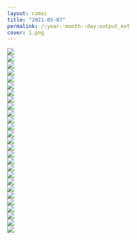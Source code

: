 ```yaml
---
layout: comic
title: "2021-05-07"
permalink: /:year-:month-:day:output_ext
cover: 1.png
--- 
```


<article class="comic">
  <div class="panel fourrows thirds">
    <img src="{{site.baseurl}}/assets/images/2021-05-07/1.png"  >
  </div>
  <div class="panel fourrows thirds">
    <img src="{{site.baseurl}}/assets/images/2021-05-07/2.png"  >
  </div>
  <div class="panel fourrows thirds">
    <img src="{{site.baseurl}}/assets/images/2021-05-07/3.png"  >
  </div>
  <div class="panel fourrows thirds">
    <img src="{{site.baseurl}}/assets/images/2021-05-07/4.png"  >
  </div>
  <div class="panel fourrows thirds">
    <img src="{{site.baseurl}}/assets/images/2021-05-07/a.png"  >
  </div>
  <div class="panel fourrows thirds">
    <img src="{{site.baseurl}}/assets/images/2021-05-07/5.png"  >
  </div>
  <div class="panel fourrows thirds">
    <img src="{{site.baseurl}}/assets/images/2021-05-07/b.png"  >
  </div>
  <div class="panel fourrows thirds">
    <img src="{{site.baseurl}}/assets/images/2021-05-07/6.png"  >
  </div>
  <div class="panel fourrows thirds">
    <img src="{{site.baseurl}}/assets/images/2021-05-07/7.png"  >
  </div>
  <div class="panel fourrows thirds">
    <img src="{{site.baseurl}}/assets/images/2021-05-07/8.png"  >
  </div>
  <div class="panel fourrows thirds">
    <img src="{{site.baseurl}}/assets/images/2021-05-07/9.png"  >
  </div>
</article>
<article class="comic">
  <div class="panel fourrows thirds">
    <img src="{{site.baseurl}}/assets/images/2021-05-07/10.png"  >
  </div>
  <div class="panel fourrows thirds">
    <img src="{{site.baseurl}}/assets/images/2021-05-07/11.png"  >
  </div>
  <div class="panel fourrows thirds">
    <img src="{{site.baseurl}}/assets/images/2021-05-07/12.png"  >
  </div>
  <div class="panel fourrows thirds">
    <img src="{{site.baseurl}}/assets/images/2021-05-07/13.png"  >
  </div>
  <div class="panel fourrows thirds">
    <img src="{{site.baseurl}}/assets/images/2021-05-07/14.png"  >
  </div>
  <div class="panel fourrows thirds">
    <img src="{{site.baseurl}}/assets/images/2021-05-07/c.png"  >
  </div>
  <div class="panel fourrows thirds">
    <img src="{{site.baseurl}}/assets/images/2021-05-07/16.png"  >
  </div>
  <div class="panel fourrows thirds">
    <img src="{{site.baseurl}}/assets/images/2021-05-07/15.png"  >
  </div>
  <div class="panel fourrows thirds">
    <img src="{{site.baseurl}}/assets/images/2021-05-07/e.png"  >
  </div>
  <div class="panel fourrows thirds">
    <img src="{{site.baseurl}}/assets/images/2021-05-07/18.png"  >
  </div>
  <div class="panel fourrows thirds">
    <img src="{{site.baseurl}}/assets/images/2021-05-07/19.png"  >
  </div>

</article>
<article class="comic">
  <div class="panel fourrows thirds">
    <img src="{{site.baseurl}}/assets/images/2021-05-07/d.png"  >
  </div>
  <div class="panel fourrows thirds">
    <img src="{{site.baseurl}}/assets/images/2021-05-07/20.png"  >
  </div>
  <div class="panel fourrows thirds">
    <img src="{{site.baseurl}}/assets/images/2021-05-07/21.png"  >
  </div>
  <div class="panel fourrows thirds">
    <img src="{{site.baseurl}}/assets/images/2021-05-07/22.png"  >
  </div>
  <div class="panel fourrows thirds">
    <img src="{{site.baseurl}}/assets/images/2021-05-07/23.png"  >
  </div>
</article>
